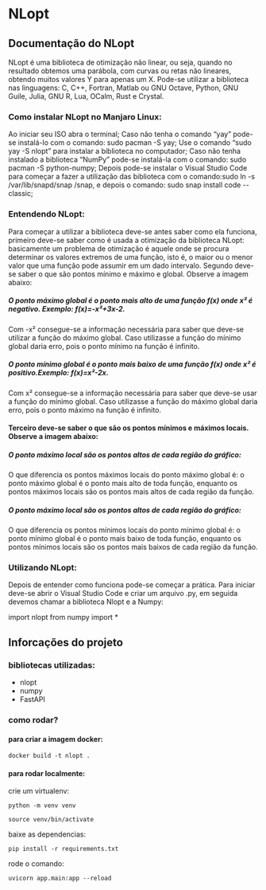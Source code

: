 # NLopt

## Documentação do NLopt

NLopt é uma biblioteca de otimização não linear, ou seja, quando no resultado obtemos uma parábola, com curvas ou retas não lineares, obtendo muitos valores Y para apenas um X.
Pode-se utilizar a biblioteca nas linguagens: C, C++, Fortran, Matlab ou GNU Octave, Python, GNU Guile, Julia, GNU R, Lua, OCalm, Rust e Crystal.


### Como instalar NLopt no Manjaro Linux:
Ao iniciar seu ISO abra o terminal;
Caso não tenha o comando “yay” pode-se instalá-lo com o comando: sudo pacman -S yay;
Use o comando “sudo yay -S nlopt” para instalar a biblioteca no computador;
Caso não tenha instalado a biblioteca “NumPy” pode-se instalá-la com o comando: sudo pacman -S python-numpy;
Depois pode-se instalar o Visual Studio Code para começar a fazer a utilização das biblioteca com o comando:sudo ln -s /var/lib/snapd/snap /snap, e depois o comando: sudo snap install code --classic; 

### Entendendo NLopt:
Para começar a utilizar a biblioteca deve-se antes saber como ela funciona, primeiro deve-se saber como é usada a otimização da biblioteca NLopt: basicamente  um problema de otimização é aquele onde se procura determinar os valores extremos de uma função, isto é, o maior ou o menor valor que uma função pode assumir em um dado intervalo.
	Segundo deve-se saber o que são pontos mínimo e máximo e global. Observe a imagem abaixo:

 
##### O ponto máximo global é o ponto mais alto de uma função f(x) onde x² é negativo. Exemplo:  f(x)=-x²+3x-2.
Com  -x²  consegue-se a informação necessária para saber que deve-se utilizar a função do máximo global. Caso utilizasse a função do mínimo global daria erro, pois o ponto mínimo na função é infinito.


##### O ponto mínimo global é o ponto mais baixo de uma função f(x) onde x² é positivo.Exemplo: f(x)=x²-2x.
Com x² consegue-se a informação necessária para saber que  deve-se usar a função do mínimo global. Caso utilizasse a função do máximo global daria erro, pois o ponto máximo na função é infinito.




#### Terceiro deve-se saber o que são os pontos mínimos e máximos locais. Observe a imagem abaixo:




##### O ponto máximo local são os pontos altos de cada região do gráfico:

O que diferencia os pontos máximos locais do ponto máximo global é: o ponto máximo global é o ponto mais alto de toda função, enquanto os pontos máximos locais são os pontos mais altos de cada região da função.


##### O ponto máximo local são os pontos altos de cada região do gráfico:

O que diferencia os pontos mínimos locais do ponto mínimo global é: o ponto mínimo global é o ponto mais baixo de toda função, enquanto os pontos mínimos locais são os pontos mais baixos de cada região da função.
### Utilizando NLopt:
Depois de entender como funciona pode-se começar a prática. Para iniciar deve-se abrir o Visual Studio Code e criar um arquivo .py, em seguida devemos chamar a biblioteca Nlopt e a Numpy:

import nlopt 
from numpy import *

## Inforcações do projeto

### bibliotecas utilizadas:

- nlopt
- numpy
- FastAPI

### como rodar?

#### para criar a imagem docker: 

```shell
docker build -t nlopt .
```

#### para rodar localmente:

crie um virtualenv:

```shell
python -m venv venv

source venv/bin/activate
```

baixe as dependencias:

```shell
pip install -r requirements.txt
```

rode o comando:

```shell
uvicorn app.main:app --reload
```
